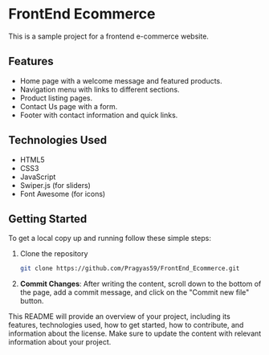 # FrontEnd Ecommerce

This is a sample project for a frontend e-commerce website.

## Features

- Home page with a welcome message and featured products.
- Navigation menu with links to different sections.
- Product listing pages.
- Contact Us page with a form.
- Footer with contact information and quick links.

## Technologies Used

- HTML5
- CSS3
- JavaScript
- Swiper.js (for sliders)
- Font Awesome (for icons)

## Getting Started

To get a local copy up and running follow these simple steps:

1. Clone the repository
   ```sh
   git clone https://github.com/Pragyas59/FrontEnd_Ecommerce.git

4. **Commit Changes**: After writing the content, scroll down to the bottom of the page, add a commit message, and click on the "Commit new file" button.

This README will provide an overview of your project, including its features, technologies used, how to get started, how to contribute, and information about the license. Make sure to update the content with relevant information about your project.
